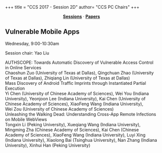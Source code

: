 +++
title = "CCS 2017 - Session 2D"
author= "CCS PC Chairs"
+++
<center><a href="/sessions"><b>Sessions</b></a> &middot; <a href="/papers"><b>Papers</b></a></center>
<p>
<h2>Vulnerable Mobile Apps</h2>Wednesday, 9:00-10:30am<p>Session chair: Yao Liu<div class="bpaper"><span class="ptitle">AUTHSCOPE: Towards Automatic Discovery of Vulnerable Access Control in Online Services</span></br><div class="pblock"><span class="author">Chaoshun&nbsp;Zuo</span> <span class="institution">(University of Texas at Dallas)</span>, <span class="author">Qingchuan&nbsp;Zhao</span> <span class="institution">(University of Texas at Dallas)</span>, <span class="author">Zhiqiang&nbsp;Lin</span> <span class="institution">(University of Texas at Dallas)</span><br><div class="pextra"></div></div></div><div class="bpaper"><span class="ptitle">Mass Discovery of Android Traffic Imprints through Instantiated Partial Execution</span></br><div class="pblock"><span class="author">Yi&nbsp;Chen</span> <span class="institution">(University of Chinese Academy of Sciences)</span>, <span class="author">Wei&nbsp;You</span> <span class="institution">(Indiana University)</span>, <span class="author">Yeonjoon&nbsp;Lee</span> <span class="institution">(Indiana University)</span>, <span class="author">Kai&nbsp;Chen</span> <span class="institution">(University of Chinese Academy of Sciences)</span>, <span class="author">XiaoFeng&nbsp;Wang</span> <span class="institution">(Indiana University)</span>, <span class="author">Wei&nbsp;Zou</span> <span class="institution">(University of Chinese Academy of Sciences)</span><br><div class="pextra"></div></div></div><div class="bpaper"><span class="ptitle">Unleashing the Walking Dead: Understanding Cross-App Remote Infections on Mobile WebViews</span></br><div class="pblock"><span class="author">Tongxin&nbsp;Li</span> <span class="institution">(Peking University)</span>, <span class="author">Xueqiang&nbsp;Wang</span> <span class="institution">(Indiana University)</span>, <span class="author">Mingming&nbsp;Zha</span> <span class="institution">(Chinese Academy of Sciences)</span>, <span class="author">Kai&nbsp;Chen</span> <span class="institution">(Chinese Academy of Sciences)</span>, <span class="author">XiaoFeng&nbsp;Wang</span> <span class="institution">(Indiana University)</span>, <span class="author">Luyi&nbsp;Xing</span> <span class="institution">(Indiana University)</span>, <span class="author">Xiaolong&nbsp;Bai</span> <span class="institution">(Tsinghua University)</span>, <span class="author">Nan&nbsp;Zhang</span> <span class="institution">(Indiana University)</span>, <span class="author">Xinhui&nbsp;Han</span> <span class="institution">(Peking University)</span><br><div class="pextra"></div></div></div>